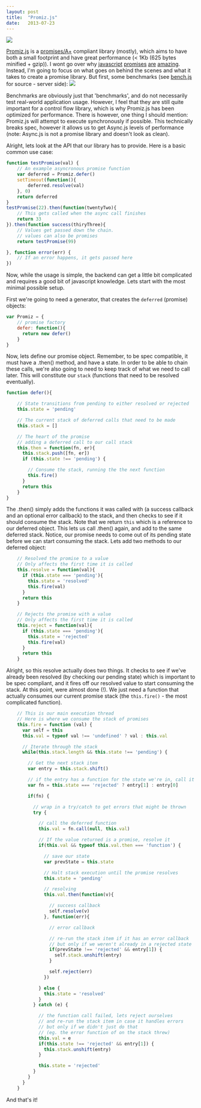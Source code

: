 ```yaml
---
layout: post
title:  "Promiz.js"
date:   2013-07-23
---
```


[![](https://raw.github.com/Zolmeister/promiz/master/imgs/logo.png)](https://github.com/Zolmeister/promiz)

[Promiz.js](https://github.com/Zolmeister/promiz) is a [promises/A+](http://promises-aplus.github.io/promises-spec/)&nbsp;compliant library (mostly), which aims to have both a small footprint and have great performance (&lt; 1Kb (625 bytes minified + gzip)). I wont go over why&nbsp;[javascript](https://gist.github.com/domenic/3889970)&nbsp;[promises](http://blog.parse.com/2013/01/29/whats-so-great-about-javascript-promises/) [are](http://www.javascriptturnsmeon.com/promises-in-javascript/) [amazing](http://blog.jcoglan.com/2013/03/30/callbacks-are-imperative-promises-are-functional-nodes-biggest-missed-opportunity/). Instead, I'm going to focus on what goes on behind the scenes and what it takes to create a promise library. But first, some benchmarks (see [bench.js](https://github.com/Zolmeister/promiz/blob/master/bench.js) for source - server side):
[![](http://3.bp.blogspot.com/-eF6DkMqkuLM/UezEPxWUaGI/AAAAAAAAAlE/QeeB5oBNpjU/s1600/chart_1+(2).png)](http://3.bp.blogspot.com/-eF6DkMqkuLM/UezEPxWUaGI/AAAAAAAAAlE/QeeB5oBNpjU/s1600/chart_1+(2).png)

Benchmarks are obviously just that 'benchmarks', and do not necessarily test real-world application usage. However, I feel that they are still quite important for a control flow library, which is why Promiz.js has been optimized for performance. There is however, one thing I should mention: Promiz.js will attempt to execute synchronously if possible. This technically breaks spec, however it allows us to get Async.js levels of performance (note: Async.js is not a promise library and doesn't look as clean).

Alright, lets look at the API that our library has to provide. Here is a basic common use case:

```js
function testPromise(val) {
    // An example asyncronous promise function
    var deferred = Promiz.defer()
    setTimeout(function(){
        deferred.resolve(val)
    }, 0)
    return deferred
}
testPromise(22).then(function(twentyTwo){
    // This gets called when the async call finishes
    return 33
}).then(function success(thiryThree){
    // Values get passed down the chain.
    // values can also be promises
    return testPromise(99)

}, function error(err) {
    // If an error happens, it gets passed here
})
```
Now, while the usage is simple, the backend can get a little bit complicated and requires a good bit of javascript knowledge. Lets start with the most minimal possible setup.

First we're going to need a generator, that creates the `deferred` (promise) objects:

```js
var Promiz = {
    // promise factory
    defer: function(){
      return new defer()
    }
}
```
Now, lets define our promise object. Remember, to be spec compatible, it must have a .then() method, and have a state. In order to be able to chain these calls, we're also going to need to keep track of what we need to call later. This will constitute our `stack` (functions that need to be resolved eventually).

```js
function defer(){

    // State transitions from pending to either resolved or rejected
    this.state = 'pending'

    // The current stack of deferred calls that need to be made
    this.stack = []

    // The heart of the promise
    // adding a deferred call to our call stack
    this.then = function(fn, er){
      this.stack.push([fn, er])
      if (this.state !== 'pending') {

        // Consume the stack, running the the next function
        this.fire()
      }
      return this
    }
}
```
The .then() simply adds the functions it was called with (a success callback and an optional error callback) to the stack, and then checks to see if it should consume the stack. Note that we return `this` which is a reference to our deferred object. This lets us call .then() again, and add to the same deferred stack. Notice, our promise needs to come out of its pending state before we can start consuming the stack. Lets add two methods to our deferred object:

```js
    // Resolved the promise to a value
    // Only affects the first time it is called
    this.resolve = function(val){
      if (this.state === 'pending'){
        this.state = 'resolved'
        this.fire(val)
      }
      return this
    }

    // Rejects the promise with a value
    // Only affects the first time it is called
    this.reject = function(val){
      if (this.state === 'pending'){
        this.state = 'rejected'
        this.fire(val)
      }
      return this
    }
```
Alright, so this resolve actually does two things. It checks to see if we've already been resolved (by checking our pending state) which is important to be spec compliant, and it fires off our resolved value to start consuming the stack. At this point, were almost done (!). We just need a function that actually consumes our current promise stack (the `this.fire()` - the most complicated function).

```js
    // This is our main execution thread
    // Here is where we consume the stack of promises
    this.fire = function (val) {
      var self = this
      this.val = typeof val !== 'undefined' ? val : this.val

      // Iterate through the stack
      while(this.stack.length && this.state !== 'pending') {

        // Get the next stack item
        var entry = this.stack.shift()

        // if the entry has a function for the state we're in, call it
        var fn = this.state === 'rejected' ? entry[1] : entry[0]

        if(fn) {

          // wrap in a try/catch to get errors that might be thrown
          try {

            // call the deferred function
            this.val = fn.call(null, this.val)

            // If the value returned is a promise, resolve it
            if(this.val && typeof this.val.then === 'function') {

              // save our state
              var prevState = this.state

              // Halt stack execution until the promise resolves
              this.state = 'pending'

              // resolving
              this.val.then(function(v){

                // success callback
                self.resolve(v)
              }, function(err){

                // error callback

                // re-run the stack item if it has an error callback
                // but only if we weren't already in a rejected state
                if(prevState !== 'rejected' && entry[1]) {
                  self.stack.unshift(entry)
                }

                self.reject(err)
              })

            } else {
              this.state = 'resolved'
            }
          } catch (e) {

            // the function call failed, lets reject ourselves
            // and re-run the stack item in case it handles errors
            // but only if we didn't just do that
            // (eg. the error function of on the stack threw)
            this.val = e
            if(this.state !== 'rejected' && entry[1]) {
              this.stack.unshift(entry)
            }

            this.state = 'rejected'
          }
        }
      }
    }
```
And that's it!

